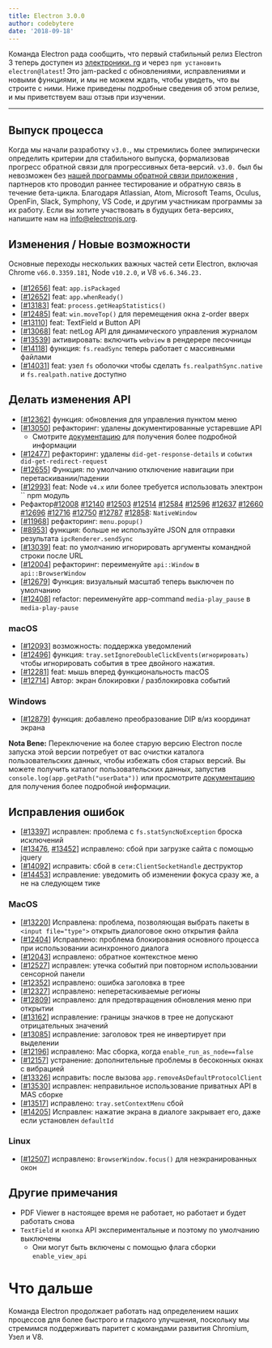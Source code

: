 ```yaml
---
title: Electron 3.0.0
author: codebytere
date: '2018-09-18'
---
```


Команда Electron рада сообщить, что первый стабильный релиз Electron 3 теперь доступен из [электроники. rg](https://electronjs.org/) и через `npm установить electron@latest`! Это jam-packed с обновлениями, исправлениями и новыми функциями, и мы не можем ждать, чтобы увидеть, что вы строите с ними. Ниже приведены подробные сведения об этом релизе, и мы приветствуем ваш отзыв при изучении.

---

## Выпуск процесса

Когда мы начали разработку `v3.0.`, мы стремились более эмпирически определить критерии для стабильного выпуска, формализовав прогресс обратной связи для прогрессивных бета-версий. `v3.0.` был бы невозможен без [нашей программы обратной связи приложения](https://github.com/electron/electron/blob/3-0-x/docs/tutorial/app-feedback-program.md) , партнеров кто проводил раннее тестирование и обратную связь в течение бета-цикла. Благодаря Atlassian, Atom, Microsoft Teams, Oculus, OpenFin, Slack, Symphony, VS Code, и другим участникам программы за их работу. Если вы хотите участвовать в будущих бета-версиях, напишите нам на [info@electronjs.org](mailto:info@electronjs.org).

## Изменения / Новые возможности

Основные переходы нескольких важных частей сети Electron, включая Chrome `v66.0.3359.181`, Node `v10.2.0`, и V8 `v6.6.346.23.`

* [[#12656](https://github.com/electron/electron/pull/12656)] feat: `app.isPackaged`
* [[#12652](https://github.com/electron/electron/pull/12652)] feat: `app.whenReady()`
* [[#13183](https://github.com/electron/electron/pull/13183)] feat: `process.getHeapStatistics()`
* [[#12485](https://github.com/electron/electron/pull/12485)] feat: `win.moveTop()` для перемещения окна z-order вверх
* [[#13110](https://github.com/electron/electron/pull/13110)] feat: TextField и Button API
* [[#13068](https://github.com/electron/electron/pull/13068)] feat: netLog API для динамического управления журналом
* [[#13539](https://github.com/electron/electron/pull/13539)] активировать: включить `webview` в рендерере песочницы
* [[#14118](https://github.com/electron/electron/pull/14118)] функция: `fs.readSync` теперь работает с массивными файлами
* [[#14031](https://github.com/electron/electron/pull/14031)] feat: узел `fs` оболочки чтобы сделать `fs.realpathSync.native` и `fs.realpath.native` доступно

## Делать изменения API

* [[#12362](https://github.com/electron/electron/pull/12362)] функция: обновления для управления пунктом меню
* [[#13050](https://github.com/electron/electron/pull/13050)] рефакторинг: удалены документированные устаревшие API
  * Смотрите [документацию](https://github.com/electron/electron/blob/master/docs/api/breaking-changes.md#breaking-api-changes-30) для получения более подробной информации
* [[#12477](https://github.com/electron/electron/pull/12477)] рефакторинг: удалены `did-get-response-details` и `события did-get-redirect-request`
* [[#12655](https://github.com/electron/electron/pull/12655)] Функция: по умолчанию отключение навигации при перетаскивании/падении
* [[#12993](https://github.com/electron/electron/pull/12993)] feat: Node `v4.x` или более требуется использовать электрон `` npm модуль
* Рефактор[#12008](https://github.com/electron/electron/pull/12008) [#12140](https://github.com/electron/electron/pull/12140) [#12503](https://github.com/electron/electron/pull/12503) [#12514](https://github.com/electron/electron/pull/12514) [#12584](https://github.com/electron/electron/pull/12584) [#12596](https://github.com/electron/electron/pull/12596) [#12637](https://github.com/electron/electron/pull/12637) [#12660](https://github.com/electron/electron/pull/12660) [#12696](https://github.com/electron/electron/pull/12696) [#12716](https://github.com/electron/electron/pull/12716) [#12750](https://github.com/electron/electron/pull/12750) [#12787](https://github.com/electron/electron/pull/12787) [#12858](https://github.com/electron/electron/pull/12858): `NativeWindow`
* [[#11968](https://github.com/electron/electron/pull/11968)] рефакторинг: `menu.popup()`
* [[#8953](https://github.com/electron/electron/pull/8953)] функция: больше не используйте JSON для отправки результата `ipcRenderer.sendSync`
* [[#13039](https://github.com/electron/electron/pull/13039)] feat: по умолчанию игнорировать аргументы командной строки после URL
* [[#12004](https://github.com/electron/electron/pull/12004)] рефакторинг: переименуйте `api::Window` в `api::BrowserWindow`
* [[#12679](https://github.com/electron/electron/pull/12679)] Функция: визуальный масштаб теперь выключен по умолчанию
* [[#12408](https://github.com/electron/electron/pull/12408)] refactor: переименуйте app-command `media-play_pause` в `media-play-pause`

### macOS

* [[#12093](https://github.com/electron/electron/pull/12093)] возможность: поддержка уведомлений
* [[#12496](https://github.com/electron/electron/pull/12496)] функция: `tray.setIgnoreDoubleClickEvents(игнорировать)` чтобы игнорировать события в трее двойного нажатия.
* [[#12281](https://github.com/electron/electron/pull/12281)] feat: мышь вперед функциональность macOS
* [[#12714](https://github.com/electron/electron/pull/12714)] Автор: экран блокировки / разблокировка событий

### Windows

* [[#12879](https://github.com/electron/electron/pull/12879)] функция: добавлено преобразование DIP в/из координат экрана

**Nota Bene:** Переключение на более старую версию Electron после запуска этой версии потребует от вас очистки каталога пользовательских данных, чтобы избежать сбоя старых версий. Вы можете получить каталог пользовательских данных, запустив `console.log(app.getPath("userData"))` или просмотрите [документацию](https://electronjs.org/docs/api/app#appgetpathname) для получения более подробной информации.

## Исправления ошибок

* [[#13397](https://github.com/electron/electron/pull/13397)] исправлен: проблема с `fs.statSyncNoException` броска исключений
* [[#13476](https://github.com/electron/electron/pull/13476), [#13452](https://github.com/electron/electron/pull/13452)] исправлено: сбой при загрузке сайта с помощью jquery
* [[#14092](https://github.com/electron/electron/pull/14092)] исправить: сбой в `сети:ClientSocketHandle` деструктор
* [[#14453](https://github.com/electron/electron/pull/14453)] исправление: уведомить об изменении фокуса сразу же, а не на следующем тике

### MacOS

* [[#13220](https://github.com/electron/electron/pull/13220)] Исправлена: проблема, позволяющая выбрать пакеты в `<input file="type">` открыть диалоговое окно открытия файла
* [[#12404](https://github.com/electron/electron/pull/12404)] Исправлено: проблема блокирования основного процесса при использовании асинхронного диалога
* [[#12043](https://github.com/electron/electron/pull/12043)] исправлено: обратное контекстное меню
* [[#12527](https://github.com/electron/electron/pull/12527)] исправлен: утечка событий при повторном использовании сенсорной панели
* [[#12352](https://github.com/electron/electron/pull/12352)] исправлено: ошибка заголовка в трее
* [[#12327](https://github.com/electron/electron/pull/12327)] исправлено: неперетаскиваемые регионы
* [[#12809](https://github.com/electron/electron/pull/12809)] исправлено: для предотвращения обновления меню при открытии
* [[#13162](https://github.com/electron/electron/pull/13162)] исправление: границы значков в трее не допускают отрицательных значений
* [[#13085](https://github.com/electron/electron/pull/13085)] исправление: заголовок трея не инвертирует при выделении
* [[#12196](https://github.com/electron/electron/pull/12196)] исправлено: Mac сборка, когда `enable_run_as_node==false`
* [[#12157](https://github.com/electron/electron/pull/12157)] устранение: дополнительные проблемы в бесоконных окнах с вибрацией
* [[#13326](https://github.com/electron/electron/pull/13326)] исправить: после вызова `app.removeAsDefaultProtocolClient`
* [[#13530](https://github.com/electron/electron/pull/13530)] исправлен: неправильное использование приватных API в MAS сборке
* [[#13517](https://github.com/electron/electron/pull/13517)] исправлено: `tray.setContextMenu` сбой
* [[#14205](https://github.com/electron/electron/pull/14205)] Исправлен: нажатие экрана в диалоге закрывает его, даже если установлен `defaultId`

### Linux

* [[#12507](https://github.com/electron/electron/pull/12507)] исправлено: `BrowserWindow.focus()` для неэкранированных окон

## Другие примечания

* PDF Viewer в настоящее время не работает, но работает и будет работать снова
* `TextField` и `кнопка` API экспериментальные и поэтому по умолчанию выключены
  * Они могут быть включены с помощью флага сборки `enable_view_api`

# Что дальше

Команда Electron продолжает работать над определением наших процессов для более быстрого и гладкого улучшения, поскольку мы стремимся поддерживать паритет с командами развития Chromium, Узел и V8.
